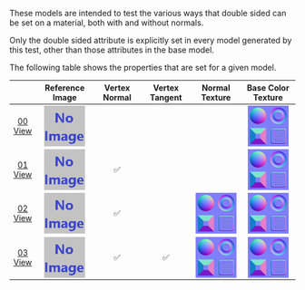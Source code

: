 These models are intended to test the various ways that double sided can be set on a material, both with and without normals.

Only the double sided attribute is explicitly set in every model generated by this test, other than those attributes in the base model.  
 
The following table shows the properties that are set for a given model.  


|   | Reference Image | Vertex Normal | Vertex Tangent | Normal Texture | Base Color Texture
:---: | :---: | :---: | :---: | :---: | :---:
[00](Material_Doublesided_00.gltf)<br>[View](https://sandbox.babylonjs.com/) | <img src="ReferenceImages/Material_Doublesided_00.png" align="middle"> |   |   |   | <img src="Textures/BaseColor_Plane.png" height="72" width="72" align="middle">
[01](Material_Doublesided_01.gltf)<br>[View](https://sandbox.babylonjs.com/) | <img src="ReferenceImages/Material_Doublesided_01.png" align="middle"> | :white_check_mark: |   |   | <img src="Textures/BaseColor_Plane.png" height="72" width="72" align="middle">
[02](Material_Doublesided_02.gltf)<br>[View](https://sandbox.babylonjs.com/) | <img src="ReferenceImages/Material_Doublesided_02.png" align="middle"> | :white_check_mark: |   | <img src="Textures/Normal_Plane.png" height="72" width="72" align="middle"> | <img src="Textures/BaseColor_Plane.png" height="72" width="72" align="middle">
[03](Material_Doublesided_03.gltf)<br>[View](https://sandbox.babylonjs.com/) | <img src="ReferenceImages/Material_Doublesided_03.png" align="middle"> | :white_check_mark: | :white_check_mark: | <img src="Textures/Normal_Plane.png" height="72" width="72" align="middle"> | <img src="Textures/BaseColor_Plane.png" height="72" width="72" align="middle">
 
